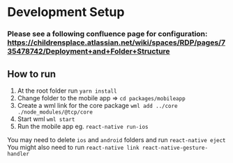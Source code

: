 # Development Setup

### Please see a following confluence page for configuration: https://childrensplace.atlassian.net/wiki/spaces/RDP/pages/735478742/Deployment+and+Folder+Structure

## How to run

1. At the root folder run `yarn install`
2. Change folder to the mobile app => `cd packages/mobileapp`
3. Create a wml link for the core package `wml add ../core ./node_modules/@tcp/core`
4. Start wml `wml start`
5. Run the mobile app eg. `react-native run-ios`

You may need to delete `ios` and `android` folders and run `react-native eject`
You might also need to run `react-native link react-native-gesture-handler`
